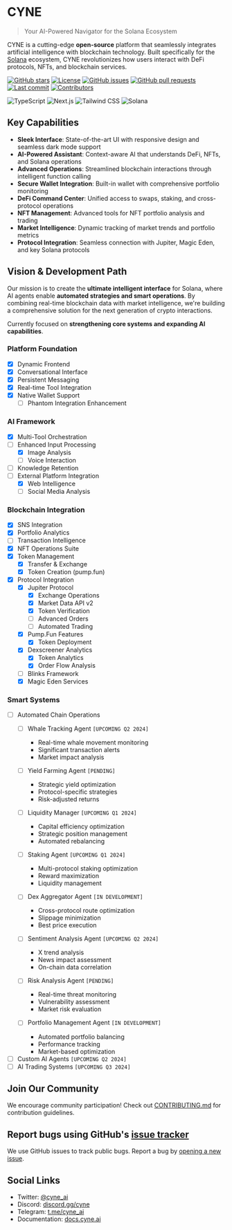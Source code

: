 # CYNE

> Your AI-Powered Navigator for the Solana Ecosystem

CYNE is a cutting-edge **open-source** platform that seamlessly integrates artificial intelligence with blockchain technology. Built specifically for the [Solana](https://solana.com/) ecosystem, CYNE revolutionizes how users interact with DeFi protocols, NFTs, and blockchain services.

[![GitHub stars](https://img.shields.io/github/stars/CYNEapp/cyne-app?style=flat-square)](https://github.com/CYNEapp/cyne-app/stargazers)
[![License](https://img.shields.io/badge/license-MIT-blue?style=flat-square)](https://github.com/CYNEapp/cyne-app/blob/main/LICENSE)
[![GitHub issues](https://img.shields.io/github/issues/CYNEapp/cyne-app?style=flat-square)](https://github.com/CYNEapp/cyne-app/issues)
[![GitHub pull requests](https://img.shields.io/github/issues-pr/CYNEapp/cyne-app?style=flat-square)](https://github.com/CYNEapp/cyne-app/pulls)
[![Last commit](https://img.shields.io/github/last-commit/CYNEapp/cyne-app?style=flat-square)](https://github.com/CYNEapp/cyne-app/commits/main)
[![Contributors](https://img.shields.io/github/contributors/CYNEapp/cyne-app?style=flat-square)](https://github.com/CYNEapp/cyne-app/graphs/contributors)

![TypeScript](https://img.shields.io/badge/TypeScript-3178C6?style=flat-square&logo=typescript&logoColor=white)
![Next.js](https://img.shields.io/badge/Next.js-000000?style=flat-square&logo=next.js&logoColor=white)
![Tailwind CSS](https://img.shields.io/badge/Tailwind_CSS-38B2AC?style=flat-square&logo=tailwind-css&logoColor=white)
![Solana](https://img.shields.io/badge/Solana-14F195?style=flat-square&logo=solana&logoColor=white&color=black)


## Key Capabilities

- **Sleek Interface**: State-of-the-art UI with responsive design and seamless dark mode support
- **AI-Powered Assistant**: Context-aware AI that understands DeFi, NFTs, and Solana operations
- **Advanced Operations**: Streamlined blockchain interactions through intelligent function calling
- **Secure Wallet Integration**: Built-in wallet with comprehensive portfolio monitoring
- **DeFi Command Center**: Unified access to swaps, staking, and cross-protocol operations
- **NFT Management**: Advanced tools for NFT portfolio analysis and trading
- **Market Intelligence**: Dynamic tracking of market trends and portfolio metrics
- **Protocol Integration**: Seamless connection with Jupiter, Magic Eden, and key Solana protocols

## Vision & Development Path

Our mission is to create the **ultimate intelligent interface** for Solana, where AI agents enable **automated strategies and smart operations**. By combining real-time blockchain data with market intelligence, we're building a comprehensive solution for the next generation of crypto interactions.

Currently focused on **strengthening core systems and expanding AI capabilities**.

### Platform Foundation

- [x] Dynamic Frontend
- [x] Conversational Interface
- [x] Persistent Messaging
- [x] Real-time Tool Integration
- [x] Native Wallet Support
  - [ ] Phantom Integration Enhancement

### AI Framework

- [x] Multi-Tool Orchestration
- [ ] Enhanced Input Processing
  - [x] Image Analysis
  - [ ] Voice Interaction
- [ ] Knowledge Retention
- [ ] External Platform Integration
  - [x] Web Intelligence
  - [ ] Social Media Analysis

### Blockchain Integration

- [x] SNS Integration
- [x] Portfolio Analytics
- [ ] Transaction Intelligence
- [x] NFT Operations Suite
- [x] Token Management
  - [x] Transfer & Exchange
  - [x] Token Creation (pump.fun)
- [x] Protocol Integration
  - [x] Jupiter Protocol
    - [x] Exchange Operations
    - [x] Market Data API v2
    - [x] Token Verification
    - [ ] Advanced Orders
    - [ ] Automated Trading
  - [x] Pump.Fun Features
    - [x] Token Deployment
  - [x] Dexscreener Analytics
    - [x] Token Analytics
    - [x] Order Flow Analysis
  - [ ] Blinks Framework
  - [x] Magic Eden Services

### Smart Systems

- [ ] Automated Chain Operations
  - [ ] Whale Tracking Agent `[UPCOMING Q2 2024]`
    - Real-time whale movement monitoring
    - Significant transaction alerts
    - Market impact analysis
  
  - [ ] Yield Farming Agent `[PENDING]`
    - Strategic yield optimization
    - Protocol-specific strategies
    - Risk-adjusted returns
  
  - [ ] Liquidity Manager `[UPCOMING Q1 2024]`
    - Capital efficiency optimization
    - Strategic position management
    - Automated rebalancing
  
  - [ ] Staking Agent `[UPCOMING Q1 2024]`
    - Multi-protocol staking optimization
    - Reward maximization
    - Liquidity management
  
  - [ ] Dex Aggregator Agent `[IN DEVELOPMENT]`
    - Cross-protocol route optimization
    - Slippage minimization
    - Best price execution
  
  - [ ] Sentiment Analysis Agent `[UPCOMING Q2 2024]`
    - X trend analysis
    - News impact assessment
    - On-chain data correlation
  
  - [ ] Risk Analysis Agent `[PENDING]`
    - Real-time threat monitoring
    - Vulnerability assessment
    - Market risk evaluation
  
  - [ ] Portfolio Management Agent `[IN DEVELOPMENT]`
    - Automated portfolio balancing
    - Performance tracking
    - Market-based optimization

- [ ] Custom AI Agents `[UPCOMING Q2 2024]`
- [ ] AI Trading Systems `[UPCOMING Q3 2024]`

## Join Our Community

We encourage community participation! Check out [CONTRIBUTING.md](CONTRIBUTING.md) for contribution guidelines.

## Report bugs using GitHub's [issue tracker](https://github.com/CYNEapp/cyne-app/issues)

We use GitHub issues to track public bugs. Report a bug by [opening a new issue](https://github.com/CYNEapp/cyne-app/issues/new).

## Social Links
- Twitter: [@cyne_ai](https://twitter.com/cyne_ai)
- Discord: [discord.gg/cyne](https://discord.gg/cyne)
- Telegram: [t.me/cyne_ai](https://t.me/cyne_ai)
- Documentation: [docs.cyne.ai](https://docs.cyne.ai)